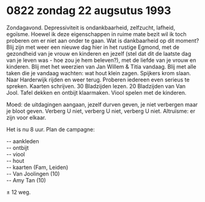 # 0822 zondag 22 augsutus 1993
Zondagavond. Depressiviteit is ondankbaarheid, zelfzucht, lafheid, egoïsme. Hoewel ik deze eigenschappen in ruime mate bezit wil ik toch proberen om er niet aan onder te gaan. Wat is dankbaarheid op dit moment? Blij zijn met weer een nieuwe dag hier in het rustige Egmond, met de gezondheid van je vrouw en kinderen en jezelf (stel dat dit de laatste dag van je leven was - hoe zou je hem beleven?), met de liefde van je vrouw en kinderen. Blij met het weerzien van Jan Willem & Titia vandaag. Blij met alle taken die je vandaag wachten: wat hout klein zagen. Spijkers krom slaan. Naar Harderwijk rijden en weer terug. Proberen iedereen even serieus te spreken. Kaarten schrijven. 30 Bladzijden lezen. 20 Bladzijden van Van Jool. Tafel dekken en ontbijt klaarmaken. Viool spelen met de kinderen.

Moed: de uitdagingen aangaan, jezelf durven geven, je niet verbergen maar je bloot geven. Verberg U niet, verberg U niet, verberg U niet. Altruïsme: er zijn voor elkaar. 

Het is nu 8 uur. Plan de campagne:

-- aankleden  
-- ontbijt  
-- viool  
-- hout  
-- kaarten (Fam, Leiden)  
-- Van Joolingen (10)  
-- Amy Tan (10)  

± 12 weg.  

